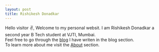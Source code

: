 ```yaml
---
layout: post
title: Rishikesh Donadkar
---
```

Hello visitor &#9996;, Welcome to my personal websit. I am Rishikesh Donadkar a second year B Tech student at VJTI, Mumbai. <br> 
Feel free to go through the [blog](/blogs) I have writen in the blog section. <br>To learn more about me visit the [About](/about) section.